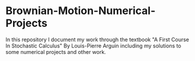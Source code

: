 # Brownian-Motion-Numerical-Projects
In this repository I document my work through the textbook "A First Course In Stochastic Calculus" By Louis-Pierre Arguin including my solutions to some
numerical projects and other work.
